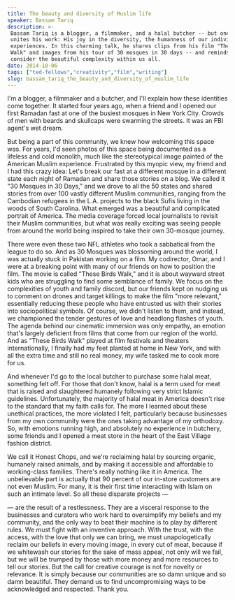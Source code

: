 ```yaml
---
title: The beauty and diversity of Muslim life
speaker: Bassam Tariq
description: >-
 Bassam Tariq is a blogger, a filmmaker, and a halal butcher -- but one thread
 unites his work: His joy in the diversity, the humanness of our individual
 experiences. In this charming talk, he shares clips from his film "These Birds
 Walk" and images from his tour of 30 mosques in 30 days -- and reminds us to
 consider the beautiful complexity within us all.
date: 2014-10-06
tags: ["ted-fellows","creativity","film","writing"]
slug: bassam_tariq_the_beauty_and_diversity_of_muslim_life
---
```


I'm a blogger, a filmmaker and a butcher, and I'll explain how these identities come
together. It started four years ago, when a friend and I opened our first Ramadan fast at
one of the busiest mosques in New York City. Crowds of men with beards and skullcaps were
swarming the streets. It was an FBI agent's wet dream. 

But being a part of this community, we knew how welcoming this space was. For years, I'd
seen photos of this space being documented as a lifeless and cold monolith, much like the
stereotypical image painted of the American Muslim experience. Frustrated by this myopic
view, my friend and I had this crazy idea: Let's break our fast at a different mosque in a
different state each night of Ramadan and share those stories on a blog. We called it "30
Mosques in 30 Days," and we drove to all the 50 states and shared stories from over 100
vastly different Muslim communities, ranging from the Cambodian refugees in the L.A.
projects to the black Sufis living in the woods of South Carolina. What emerged was a
beautiful and complicated portrait of America. The media coverage forced local journalists
to revisit their Muslim communities, but what was really exciting was seeing people from
around the world being inspired to take their own 30-mosque journey.

There were even these two NFL athletes who took a sabbatical from the league to do so. And
as 30 Mosques was blossoming around the world, I was actually stuck in Pakistan working on
a film. My codirector, Omar, and I were at a breaking point with many of our friends on
how to position the film. The movie is called "These Birds Walk," and it is about wayward
street kids who are struggling to find some semblance of family. We focus on the
complexities of youth and family discord, but our friends kept on nudging us to comment on
drones and target killings to make the film "more relevant," essentially reducing these
people who have entrusted us with their stories into sociopolitical symbols. Of course, we
didn't listen to them, and instead, we championed the tender gestures of love and headlong
flashes of youth. The agenda behind our cinematic immersion was only empathy, an emotion
that's largely deficient from films that come from our region of the world. And as "These
Birds Walk" played at film festivals and theaters internationally, I finally had my feet
planted at home in New York, and with all the extra time and still no real money, my wife
tasked me to cook more for us.

And whenever I'd go to the local butcher to purchase some halal meat, something felt
off. For those that don't know, halal is a term used for meat that is raised and
slaughtered humanely following very strict Islamic guidelines. Unfortunately, the majority
of halal meat in America doesn't rise to the standard that my faith calls for. The more I
learned about these unethical practices, the more violated I felt, particularly because
businesses from my own community were the ones taking advantage of my orthodoxy. So, with
emotions running high, and absolutely no experience in butchery, some friends and I opened
a meat store in the heart of the East Village fashion district. 

We call it Honest Chops, and we're reclaiming halal by sourcing organic, humanely raised
animals, and by making it accessible and affordable to working-class families. There's
really nothing like it in America. The unbelievable part is actually that 90 percent of
our in-store customers are not even Muslim. For many, it is their first time interacting
with Islam on such an intimate level. So all these disparate projects —

— are the result of a restlessness. They are a visceral response to the businesses and
curators who work hard to oversimplify my beliefs and my community, and the only way to
beat their machine is to play by different rules. We must fight with an inventive
approach. With the trust, with the access, with the love that only we can bring, we must
unapologetically reclaim our beliefs in every moving image, in every cut of meat, because
if we whitewash our stories for the sake of mass appeal, not only will we fail, but we
will be trumped by those with more money and more resources to tell our stories. But the
call for creative courage is not for novelty or relevance. It is simply because our
communities are so damn unique and so damn beautiful. They demand us to find
uncompromising ways to be acknowledged and respected. Thank you. 

<!--
ad_duration=3.33
event="TEDGlobal 2014"
external_start_time=0
has_talk_citation=1
intro_duration=11.82
is_subtitle_required="False"
is_talk_featured="True"
language="en"
language_swap="False"
native_language="en"
number_of_related_talks=6
number_of_speakers=1
number_of_subtitled_videos=36
number_of_tags=4
number_of_talk_download_languages=37
number_of_talk_more_resources=1
number_of_talk_recommendations=1
number_of_talks_take_actions=0
post_ad_duration=0.83
published_timestamp="2015-01-30 16:00:04"
recording_date="2014-10-06"
speaker_description="Creative spirit"
speaker_is_published=1
speaker_name="Bassam Tariq"
talk_name="The beauty and diversity of Muslim life"
talk_recommendations_blurb="Books, articles and passages that have helped Tariq come to a deeper understanding of his own faith and culture."
talks_tags=["ted-fellows","creativity","film","writing"]
talks_take_action=[]
url_audio="https://download.ted.com/talks/BassamTariq_2014U.mp3?apikey=acme-roadrunner"
url_photo_speaker="https://pe.tedcdn.com/images/ted/978ef54be51d982ce2a1ba6f1d328a7bac7115b7_254x191.jpg"
url_photo_talk="https://pe.tedcdn.com/images/ted/ead696e0726a646b206200ce357800d627b170c2_2880x1620.jpg"
url_webpage="https://www.ted.com/talks/bassam_tariq_the_beauty_and_diversity_of_muslim_life"
video_type_name="TED Stage Talk"
-->